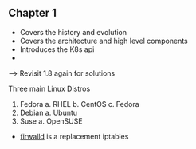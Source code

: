 ## Chapter 1
* Covers the history and evolution
* Covers the architecture and high level components
* Introduces the K8s api
* 

--> Revisit 1.8 again for solutions

Three main Linux Distros
1. Fedora
    a. RHEL
    b. CentOS
    c. Fedora
2. Debian
    a. Ubuntu
3. Suse 
    a. OpenSUSE

* [firwalld](https://firewalld.org/) is a replacement iptables